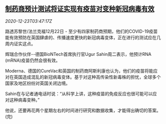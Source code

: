 <!--1608697394000-->
[制药商预计测试将证实现有疫苗对变种新冠病毒有效](https://cn.reuters.com/article/covid-vaccine-new-virus-1223-idCNKBS28X0C5)
------

<div><i>2020-12-23T03:47:17Z</i></div><p>路透苏黎世/法兰克福12月22日 - 至少有四家制药商预期，他们的COVID-19疫苗能有效预防在英国肆虐的、传播速度更快的新冠病毒变体，正在进行的测试应在几周内证实这点。</p><p>辉瑞合作伙伴--德国BioNTech首席执行官Ugur Sahin周二表示，他预计RNA (mRNA)疫苗仍然会很有效。</p><p>Moderna、德国的CureVac和英国的制药商阿斯利康也认为，他们的疫苗将能应对在英国造成混乱的新冠病毒变体。基于对这种高传染性新毒株的担忧，全球多个国家及地区纷纷对英国关闭边境。</p><p>Sahin在与记者通电话时说：“从科学上讲，这种疫苗的免疫反应也很可能可以应对这种病毒变种。”</p><p>他说，还要再花两个星期左右的时间进行研究和数据收集，才能得出确切的答案。(完)</p>
